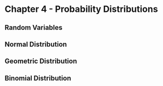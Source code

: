 # Chapter 4 - Probability Distributions

## Random Variables

## Normal Distribution 

## Geometric Distribution

## Binomial Distribution





